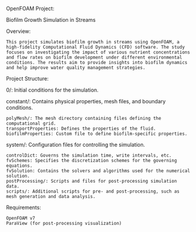 OpenFOAM Project: 

Biofilm Growth Simulation in Streams

Overview:
    
    This project simulates biofilm growth in streams using OpenFOAM, a high-fidelity Computational Fluid Dynamics (CFD) software. The study focuses on investigating the impact of various nutrient concentrations and flow rates on biofilm development under different environmental conditions. The results aim to provide insights into biofilm dynamics and help improve water quality management strategies.

Project Structure:

  0/: Initial conditions for the simulation.
  
  constant/: Contains physical properties, mesh files, and boundary conditions.
  
    polyMesh/: The mesh directory containing files defining the computational grid.
    transportProperties: Defines the properties of the fluid.
    biofilmProperties: Custom file to define biofilm-specific properties.
  system/: Configuration files for controlling the simulation.
  
    controlDict: Governs the simulation time, write intervals, etc.
    fvSchemes: Specifies the discretization schemes for the governing equations.
    fvSolution: Contains the solvers and algorithms used for the numerical solution.
    postProcessing/: Scripts and files for post-processing simulation data.
    scripts/: Additional scripts for pre- and post-processing, such as mesh generation and data analysis.
Requirements:

    OpenFOAM v7
    ParaView (for post-processing visualization)
